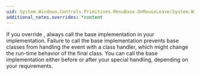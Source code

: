 ```yaml
---
uid: System.Windows.Controls.Primitives.MenuBase.OnMouseLeave(System.Windows.Input.MouseEventArgs)
additional_notes.overrides: *content
---
```


<p>If you override <xref href="System.Windows.Controls.Primitives.MenuBase.OnMouseLeave(System.Windows.Input.MouseEventArgs)"></xref>, always call the base implementation in your <xref href="System.Windows.Controls.Primitives.MenuBase.OnMouseLeave(System.Windows.Input.MouseEventArgs)"></xref> implementation. Failure to call the base implementation prevents base classes from handling the event with a class handler, which might change the run-time behavior of the final class. You can call the base implementation either before or after your special handling, depending on your requirements.</p>


